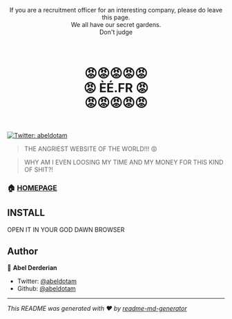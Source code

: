 <p align="center">If you are a recruitment officer for an interesting company, please do leave this page.<br/>We all have our secret gardens.<br/>Don't judge</p>
<br/W>

<h1 align="center">😡😡😡😡😡<br/>😡 ÈÉ.FR 😡<br/>😡😡😡😡😡</h1>
<br/>
<p>
  <a href="https://twitter.com/abeldotam" target="_blank">
    <img alt="Twitter: abeldotam" src="https://img.shields.io/twitter/follow/abeldotam.svg?style=social" />
  </a>
</p>

> THE ANGRIEST WEBSITE OF THE WORLD!!! 😡

> WHY AM I EVEN LOOSING MY TIME AND MY MONEY FOR THIS KIND OF SHIT?!

### 🏠 [HOMEPAGE](https://èé.fr/)

## INSTALL

OPEN IT IN YOUR GOD DAWN BROWSER

## Author

👤 **Abel Derderian**

* Twitter: [@abeldotam](https://twitter.com/abeldotam)
* Github: [@abeldotam](https://github.com/abeldotam)



***
_This README was generated with ❤️ by [readme-md-generator](https://github.com/kefranabg/readme-md-generator)_